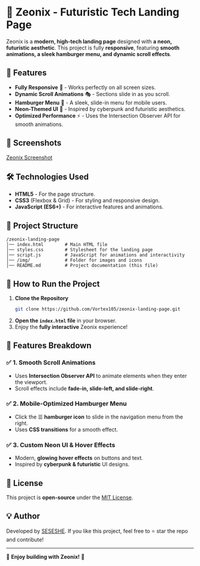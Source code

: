 # 🚀 Zeonix - Futuristic Tech Landing Page

Zeonix is a **modern, high-tech landing page** designed with **a neon, futuristic aesthetic**. This project is fully **responsive**, featuring **smooth animations, a sleek hamburger menu, and dynamic scroll effects**.

## 🌟 Features

- **Fully Responsive** 📱 - Works perfectly on all screen sizes.
- **Dynamic Scroll Animations** 🎭 - Sections slide in as you scroll.
- **Hamburger Menu** 🍔 - A sleek, slide-in menu for mobile users.
- **Neon-Themed UI** 🌌 - Inspired by cyberpunk and futuristic aesthetics.
- **Optimized Performance** ⚡ - Uses the Intersection Observer API for smooth animations.

## 📸 Screenshots

[Zeonix Screenshot](img/screenshot.png)

## 🛠️ Technologies Used

- **HTML5** - For the page structure.
- **CSS3** (Flexbox & Grid) - For styling and responsive design.
- **JavaScript (ES6+)** - For interactive features and animations.

## 📂 Project Structure

```
/zeonix-landing-page
│── index.html        # Main HTML file
│── styles.css        # Stylesheet for the landing page
│── script.js         # JavaScript for animations and interactivity
│── /img/             # Folder for images and icons
│── README.md         # Project documentation (this file)
```

## 🚀 How to Run the Project

1. **Clone the Repository**
   ```sh
   git clone https://github.com/Vortex105/zeonix-landing-page.git
   ```
2. **Open the `index.html` file** in your browser.
3. Enjoy the **fully interactive** Zeonix experience!

## 🔧 Features Breakdown

### ✅ **1. Smooth Scroll Animations**

- Uses **Intersection Observer API** to animate elements when they enter the viewport.
- Scroll effects include **fade-in, slide-left, and slide-right**.

### ✅ **2. Mobile-Optimized Hamburger Menu**

- Click the ☰ **hamburger icon** to slide in the navigation menu from the right.
- Uses **CSS transitions** for a smooth effect.

### ✅ **3. Custom Neon UI & Hover Effects**

- Modern, **glowing hover effects** on buttons and text.
- Inspired by **cyberpunk & futuristic** UI designs.

## 📜 License

This project is **open-source** under the [MIT License](LICENSE).

## 💡 Author

Developed by [SESESHE](https://github.com/Vortex105). If you like this project, feel free to ⭐ star the repo and contribute!

---

🎉 **Enjoy building with Zeonix!** 🎉
